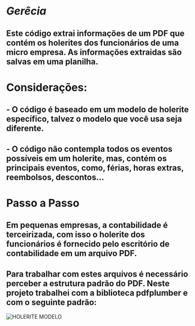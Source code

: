 # *Gerêcia*
## Este código extrai informações de um PDF que contém os holerites dos funcionários de uma micro empresa. As informações extraidas são salvas em uma planilha.


# Considerações:
## - O código é baseado em um modelo de holerite específico, talvez o modelo que você usa seja diferente.
## - O código não contempla todos os eventos possíveis em um holerite, mas, contém os principais eventos, como, férias, horas extras, reembolsos, descontos...

# Passo a Passo
## Em pequenas empresas, a contabilidade é terceirizada, com isso o holerite dos funcionários é fornecido pelo escritório de contabilidade em um arquivo PDF.
## Para trabalhar com estes arquivos é necessário perceber a estrutura padrão do PDF. Neste projeto trabalhei com a biblioteca pdfplumber e com o seguinte padrão:
![HOLERITE MODELO](https://github.com/AbnerEFI/Ger-ncia/assets/145677273/55b7a171-82dc-479b-afae-bf7891bf2551)
